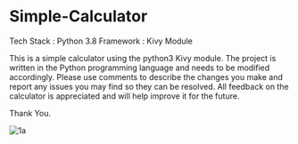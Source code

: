 # Simple-Calculator

Tech Stack : Python 3.8 
Framework  : Kivy Module

This is a simple calculator using the python3 Kivy module. The project is written in the Python programming language and needs to be modified accordingly. Please use comments to describe the changes you make and report any issues you may find so they can be resolved. All feedback on the calculator is appreciated and will help improve it for the future.

Thank You.


![1a](https://user-images.githubusercontent.com/75260179/148573792-91df091f-01b9-4d7b-969a-7858a25a4a64.jpg)
